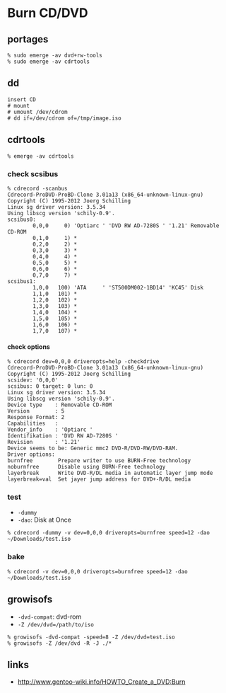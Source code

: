 # Burn CD/DVD

## portages

```
% sudo emerge -av dvd+rw-tools
% sudo emerge -av cdrtools
```

## dd

```
insert CD
# mount
# umount /dev/cdrom
# dd if=/dev/cdrom of=/tmp/image.iso
```

## cdrtools

```
% emerge -av cdrtools
```

### check scsibus

```
% cdrecord -scanbus
Cdrecord-ProDVD-ProBD-Clone 3.01a13 (x86_64-unknown-linux-gnu) Copyright (C) 1995-2012 Joerg Schilling
Linux sg driver version: 3.5.34
Using libscg version 'schily-0.9'.
scsibus0:
        0,0,0     0) 'Optiarc ' 'DVD RW AD-7280S ' '1.21' Removable CD-ROM
        0,1,0     1) *
        0,2,0     2) *
        0,3,0     3) *
        0,4,0     4) *
        0,5,0     5) *
        0,6,0     6) *
        0,7,0     7) *
scsibus1:
        1,0,0   100) 'ATA     ' 'ST500DM002-1BD14' 'KC45' Disk
        1,1,0   101) *
        1,2,0   102) *
        1,3,0   103) *
        1,4,0   104) *
        1,5,0   105) *
        1,6,0   106) *
        1,7,0   107) *
```

#### check options

```
% cdrecord dev=0,0,0 driveropts=help -checkdrive
Cdrecord-ProDVD-ProBD-Clone 3.01a13 (x86_64-unknown-linux-gnu) Copyright (C) 1995-2012 Joerg Schilling
scsidev: '0,0,0'
scsibus: 0 target: 0 lun: 0
Linux sg driver version: 3.5.34
Using libscg version 'schily-0.9'.
Device type    : Removable CD-ROM
Version        : 5
Response Format: 2
Capabilities   :
Vendor_info    : 'Optiarc '
Identifikation : 'DVD RW AD-7280S '
Revision       : '1.21'
Device seems to be: Generic mmc2 DVD-R/DVD-RW/DVD-RAM.
Driver options:
burnfree        Prepare writer to use BURN-Free technology
noburnfree      Disable using BURN-Free technology
layerbreak      Write DVD-R/DL media in automatic layer jump mode
layerbreak=val  Set jayer jump address for DVD+-R/DL media
```

### test

* `-dummy`
* `-dao`: Disk at Once

```
% cdrecord -dummy -v dev=0,0,0 driveropts=burnfree speed=12 -dao ~/Downloads/test.iso
```

### bake


```
% cdrecord -v dev=0,0,0 driveropts=burnfree speed=12 -dao ~/Downloads/test.iso
```


## growisofs

* `-dvd-compat`: dvd-rom
* `-Z /dev/dvd=/path/to/iso`

```
% growisofs -dvd-compat -speed=8 -Z /dev/dvd=test.iso
% growisofs -Z /dev/dvd -R -J ./*
```


## links

* http://www.gentoo-wiki.info/HOWTO_Create_a_DVD:Burn
